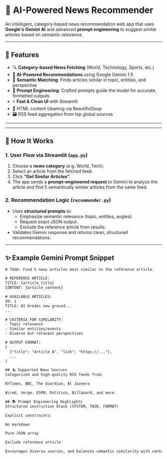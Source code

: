 # 📰 AI-Powered News Recommender

An intelligent, category-based news recommendation web app that uses **Google's Gemini AI** and advanced **prompt engineering** to suggest similar articles based on semantic relevance.

---

## 📌 Features

- 🔍 **Category-based News Fetching** (World, Technology, Sports, etc.)
- 🤖 **AI-Powered Recommendations** using Google Gemini 1.5
- 🎯 **Semantic Matching**: Finds articles similar in topic, entities, and perspective
- 🧠 **Prompt Engineering**: Crafted prompts guide the model for accurate, formatted outputs
- ⚡ **Fast & Clean UI** with Streamlit
- 🧼 HTML content cleaning via BeautifulSoup
- 🗃️ RSS feed aggregation from top global sources

---

---

## 🚀 How It Works

### 1. **User Flow via Streamlit (`app.py`)**

1. Choose a **news category** (e.g. World, Tech).
2. Select an article from the fetched feed.
3. Click **“Get Similar Articles”**.
4. The app sends a **prompt-engineered request** to Gemini to analyze the article and find 5 semantically similar articles from the same feed.

### 2. **Recommendation Logic (`recommender.py`)**

- Uses **structured prompts** to:
  - Emphasize semantic relevance (topic, entities, angles).
  - Request exact JSON output.
  - Exclude the reference article from results.
- Validates Gemini response and returns clean, structured recommendations.

---

## ✨ Example Gemini Prompt Snippet

```txt
# TASK: Find 5 news articles most similar to the reference article.

# REFERENCE ARTICLE:
TITLE: {article_title}
CONTENT: {article_content}

# AVAILABLE ARTICLES:
ID: 1
TITLE: AI breaks new ground...
...

# CRITERIA FOR SIMILARITY:
- Topic relevance
- Similar entities/events
- Diverse but relevant perspectives

# OUTPUT FORMAT:
[
  {"title": "Article A", "link": "https://..."},
  ...
]

## 🗞️ Supported News Sources
Categorized and high-quality RSS feeds from:

NYTimes, BBC, The Guardian, Al Jazeera

Wired, Verge, ESPN, Politico, Billboard, and more.

## 📚 Prompt Engineering Highlights
Structured instruction block (SYSTEM, TASK, FORMAT)

Explicit constraints:

No markdown

Pure JSON array

Exclude reference article

Encourages diverse sources, and balances semantic similarity with content diversity.

